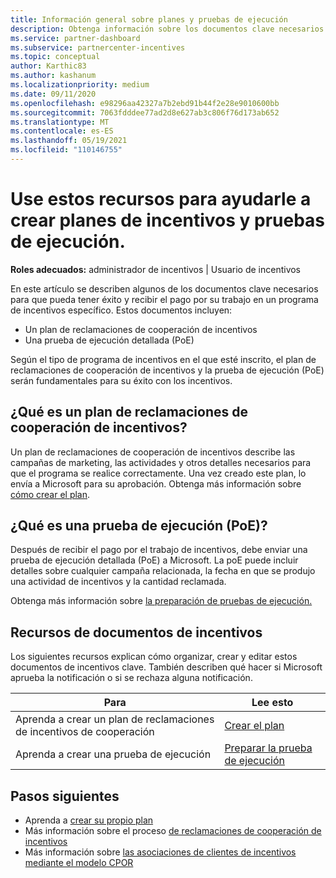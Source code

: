 ```yaml
---
title: Información general sobre planes y pruebas de ejecución
description: Obtenga información sobre los documentos clave necesarios para los incentivos, incluido un plan de reclamaciones de cooperación de incentivos y una prueba de ejecución detallada (PoE).
ms.service: partner-dashboard
ms.subservice: partnercenter-incentives
ms.topic: conceptual
author: Karthic83
ms.author: kashanum
ms.localizationpriority: medium
ms.date: 09/11/2020
ms.openlocfilehash: e98296aa42327a7b2ebd91b44f2e28e9010600bb
ms.sourcegitcommit: 7063fdddee77ad2d8e627ab3c806f76d173ab652
ms.translationtype: MT
ms.contentlocale: es-ES
ms.lasthandoff: 05/19/2021
ms.locfileid: "110146755"
---
```

# <a name="use-these-resources-to-help-you-create-incentives-plans-and-proofs-of-execution"></a>Use estos recursos para ayudarle a crear planes de incentivos y pruebas de ejecución.

**Roles adecuados:** administrador de incentivos | Usuario de incentivos

En este artículo se describen algunos de los documentos clave necesarios para que pueda tener éxito y recibir el pago por su trabajo en un programa de incentivos específico. Estos documentos incluyen:

- Un plan de reclamaciones de cooperación de incentivos
- Una prueba de ejecución detallada (PoE)

Según el tipo de programa de incentivos en el que esté inscrito, el plan de reclamaciones de cooperación de incentivos y la prueba de ejecución (PoE) serán fundamentales para su éxito con los incentivos.

## <a name="what-is-an-incentives-co-op-claims-plan"></a>¿Qué es un plan de reclamaciones de cooperación de incentivos?

Un plan de reclamaciones de cooperación de incentivos describe las campañas de marketing, las actividades y otros detalles necesarios para que el programa se realice correctamente. Una vez creado este plan, lo envía a Microsoft para su aprobación. Obtenga más información sobre [cómo crear el plan](incentives-create-your-plan.md).

## <a name="what-is-a-proof-of-execution-poe"></a>¿Qué es una prueba de ejecución (PoE)?

Después de recibir el pago por el trabajo de incentivos, debe enviar una prueba de ejecución detallada (PoE) a Microsoft. La poE puede incluir detalles sobre cualquier campaña relacionada, la fecha en que se produjo una actividad de incentivos y la cantidad reclamada. 

Obtenga más información sobre [la preparación de pruebas de ejecución.](incentives-prepare-your-proof-of-execution.md)

## <a name="incentives-document-resources"></a>Recursos de documentos de incentivos

Los siguientes recursos explican cómo organizar, crear y editar estos documentos de incentivos clave. También describen qué hacer si Microsoft aprueba la notificación o si se rechaza alguna notificación.

|  **Para**  |  **Lee esto**  |
|--------------|-----------|
| Aprenda a crear un plan de reclamaciones de incentivos de cooperación | [Crear el plan](incentives-create-your-plan.md)  |
Aprenda a crear una prueba de ejecución | [Preparar la prueba de ejecución](incentives-prepare-your-proof-of-execution.md)  |

## <a name="next-steps"></a>Pasos siguientes

- Aprenda a [crear su propio plan](incentives-create-your-plan.md)
- Más información sobre el proceso [de reclamaciones de cooperación de incentivos](claims-overview.md)
- Más información sobre [las asociaciones de clientes de incentivos mediante el modelo CPOR](submit-osa-claim.md)